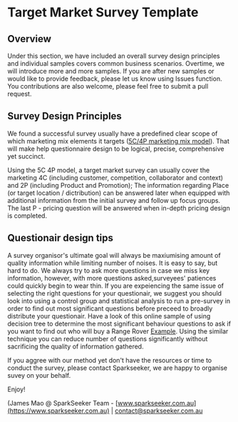 # Target Market Survey Template

## Overview

Under this section, we have included an overall survey design principles and individual samples covers common business scenarios.
Overtime, we will introduce more and more samples. If you are after new samples or would like to provide feedback, please let us know using Issues function. You contributions are also welcome, please feel free to submit a pull request.

## Survey Design Principles

We found a successful survey usually have a predefined clear scope of which marketing mix elements it targets ([5C/4P marketing mix model](https://archieanugrah.wordpress.com/2012/06/28/5c-4p-basic-case-study-framework/)). That will make help questionnaire design to be logical, precise, comprehensive yet succinct.

Using the 5C 4P model, a target market survey can usually cover the marketing 4C (including customer, competition, collaborator and context) and 2P (including Product and Promotion); The information regarding Place (or target location / dictribution) can be answered later when equipped with additional information from the initial survey and follow up focus groups. The last P - pricing question will be answered when in-depth pricing design is completed.

## Questionair design tips

A survey organisor's ultimate goal will always be maxiumising amount of quality information while limiting number of noises. It is easy to say, but hard to do. We always try to ask more questions in case we miss key information, however, with more questions asked,surveyees' patiences could quickly begin to wear thin. If you are expeiencing the same issue of selecting the right questions for your questionair, we suggest you should look into using a control group and statistical analysis to run a pre-survey in order to find out most significant questions before preceed to broadly distribute your questionair. Have a look of this online sample of using decision tree to determine the most significant behaviour questions to ask if you want to find out who will buy a Range Rover [Example](https://web.fhnw.ch/personenseiten/taoufik.nouri/Data%20Mining/Course/Case%20Study/PA-Tutorial/applied.html). Using the similar technique you can reduce number of questions significantly without sacrificing the quality of information gathered.

If you aggree with our method yet don't have the resources or time to conduct the survey, please contact Sparkseeker, we are happy to organise suvey on your behalf.

Enjoy!

(James Mao @ SparkSeeker Team - [www.sparkseeker.com.au](https://www.sparkseeker.com.au) | [contact@sparkseeker.com.au](mailto:contact@sparkseeker.com.au)